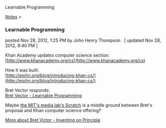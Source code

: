 Learnable Programming 

[Notes](../notes.md)‎ > ‎

### Learnable Programming

posted Nov 28, 2012, 1:25 PM by John Henry Thompson   \[ updated Nov 28, 2012, 9:40 PM \]

Khan Academy updates computer science section:  
[http://www.khanacademy.org/cs](http://www.khanacademy.org/cs)  
  
How it was built:  
[http://ejohn.org/blog/introducing-khan-cs/](http://ejohn.org/blog/introducing-khan-cs/)  
  
Bret Vector responds:  
[Bret Vector - Learnable Programming](http://worrydream.com/LearnableProgramming/)  
  
Maybe [the MIT's media lab's Scratch](http://scratch.mit.edu) is a middle ground between Bret's proposal and Khan computer science offering?  
  
[More about Bret Victor - Inventing on Principle](http://vimeo.com/36579366)  

